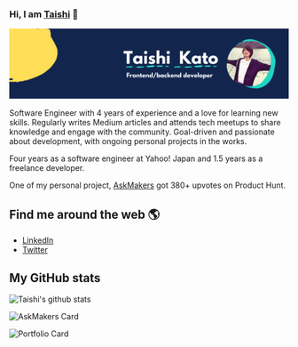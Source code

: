 ### Hi, I am [Taishi](https://taishikato.com/) 👋

![banner that says Taishi Kato](https://github.com/taishikato/taishikato/raw/main/assets/header.png)

Software Engineer with 4 years of experience and a love for learning new skills.
Regularly writes Medium articles and attends tech meetups to share knowledge and engage with the community.
Goal-driven and passionate about development, with ongoing personal projects in the works.

Four years as a software engineer at Yahoo! Japan and 1.5 years as a freelance developer.

One of my personal project, [AskMakers](https://www.producthunt.com/posts/askmakers-2-0) got 380+ upvotes on Product Hunt.

## Find me around the web 🌎

* [LinkedIn](https://www.linkedin.com/in/takato0903/)
* [Twitter](https://twitter.com/ProductHance)

## My GitHub stats

![Taishi's github stats](https://github-readme-stats.vercel.app/api?username=taishikato&count_private=true&show_icons=true&theme=radical)

![AskMakers Card](https://github-readme-stats.vercel.app/api/pin/?username=taishikato&repo=askmakers&theme=radical)

![Portfolio Card](https://github-readme-stats.vercel.app/api/pin/?username=taishikato&repo=portfolio&theme=radical&a=a)

<!--
**taishikato/taishikato** is a ✨ _special_ ✨ repository because its `README.md` (this file) appears on your GitHub profile.

Here are some ideas to get you started:

- 🔭 I’m currently working on ...
- 🌱 I’m currently learning ...
- 👯 I’m looking to collaborate on ...
- 🤔 I’m looking for help with ...
- 💬 Ask me about ...
- 📫 How to reach me: ...
- 😄 Pronouns: ...
- ⚡ Fun fact: ...
-->
